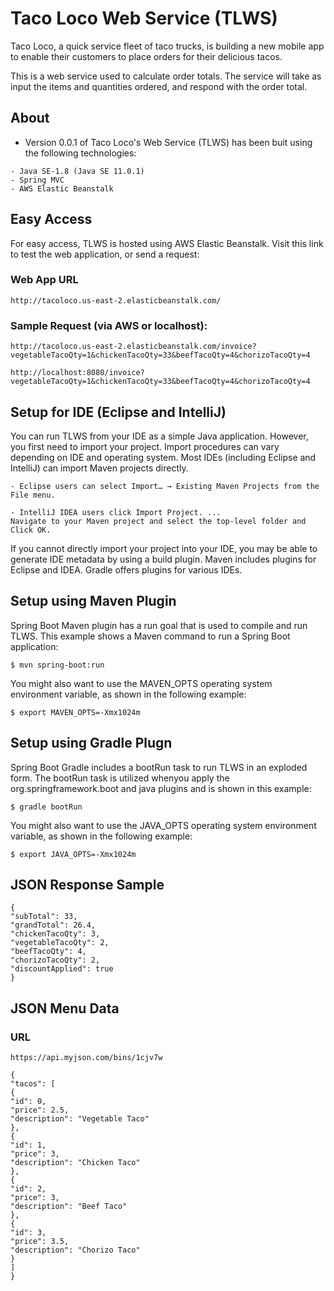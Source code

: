 # Taco Loco Web Service (TLWS)

Taco Loco, a quick service fleet of taco trucks, is building a new mobile app to enable their customers to place orders for their delicious tacos. 

This is a web service used to calculate order totals. The service will take as input the items and quantities ordered, and respond with the order total.


## About
- Version 0.0.1 of Taco Loco's Web Service (TLWS) has been buit using the following technologies:
```
- Java SE-1.8 (Java SE 11.0.1)
- Spring MVC 
- AWS Elastic Beanstalk 
```

## Easy Access
For easy access, TLWS is hosted using AWS Elastic Beanstalk. Visit this link to test the web application, or send a request:

### Web App URL
```
http://tacoloco.us-east-2.elasticbeanstalk.com/

```
### Sample Request (via AWS or localhost): 

```
http://tacoloco.us-east-2.elasticbeanstalk.com/invoice?vegetableTacoQty=1&chickenTacoQty=33&beefTacoQty=4&chorizoTacoQty=4

```
```
http://localhost:8080/invoice?vegetableTacoQty=1&chickenTacoQty=33&beefTacoQty=4&chorizoTacoQty=4

```

## Setup for IDE (Eclipse and IntelliJ)
You can run TLWS from your IDE as a simple Java application. However, you first need to import your project. Import procedures can vary depending on IDE and operating system. Most IDEs (including Eclipse and IntelliJ) can import Maven projects directly.
```
- Eclipse users can select Import…​ → Existing Maven Projects from the File menu.
```
```
- IntelliJ IDEA users click Import Project. ...
Navigate to your Maven project and select the top-level folder and Click OK.
```
If you cannot directly import your project into your IDE, you may be able to generate IDE metadata by using a build plugin. Maven includes plugins for Eclipse and IDEA. Gradle offers plugins for various IDEs.

## Setup using Maven Plugin
Spring Boot Maven plugin has a run goal that is used to compile and run TLWS. This example shows a Maven command to run a Spring Boot application:
```
$ mvn spring-boot:run
```
You might also want to use the MAVEN_OPTS operating system environment variable, as shown in the following example:
```
$ export MAVEN_OPTS=-Xmx1024m
```

## Setup using Gradle Plugn 
Spring Boot Gradle includes a bootRun task to run TLWS in an exploded form. The bootRun task is utilized whenyou apply the org.springframework.boot and java plugins and is shown in this example:
```
$ gradle bootRun
```
You might also want to use the JAVA_OPTS operating system environment variable, as shown in the following example:
```
$ export JAVA_OPTS=-Xmx1024m
```

## JSON Response Sample 

```
{
"subTotal": 33,
"grandTotal": 26.4,
"chickenTacoQty": 3,
"vegetableTacoQty": 2,
"beefTacoQty": 4,
"chorizoTacoQty": 2,
"discountApplied": true
}
``` 

## JSON Menu Data 

### URL 
```
https://api.myjson.com/bins/1cjv7w
``` 
```
{
"tacos": [
{
"id": 0,
"price": 2.5,
"description": "Vegetable Taco"
},
{
"id": 1,
"price": 3,
"description": "Chicken Taco"
},
{
"id": 2,
"price": 3,
"description": "Beef Taco"
},
{
"id": 3,
"price": 3.5,
"description": "Chorizo Taco"
}
]
}
```

